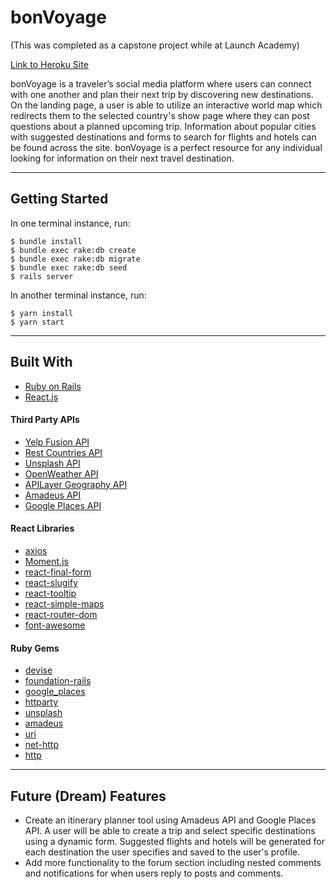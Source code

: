 # bonVoyage

(This was completed as a capstone project while at Launch Academy)

[Link to Heroku Site](https://app-bon-voyage.herokuapp.com/)

bonVoyage is a traveler’s social media platform where users can connect with one another and plan their next trip by discovering new destinations. On the landing page, a user is able to utilize an interactive world map which redirects them to the selected country's show page where they can post questions about a planned upcoming trip. Information about popular cities with suggested destinations and forms to search for flights and hotels can be found across the site. bonVoyage is a perfect resource for any individual looking for information on their next travel destination.

---
## Getting Started

In one terminal instance, run: 

```
$ bundle install
$ bundle exec rake:db create
$ bundle exec rake:db migrate
$ bundle exec rake:db seed
$ rails server
```

In another terminal instance, run:

```
$ yarn install
$ yarn start
```
---
## Built With

- [Ruby on Rails](https://rubyonrails.org/)
- [React.js](https://reactjs.org/)

#### Third Party APIs
- [Yelp Fusion API](https://fusion.yelp.com/)
- [Rest Countries API](https://restcountries.com/)
- [Unsplash API](https://unsplash.com/developers)
- [OpenWeather API](https://openweathermap.org/api)
- [APILayer Geography API](https://apilayer.com/marketplace/geo-api)
- [Amadeus API](https://developers.amadeus.com/)
- [Google Places API](https://developers.google.com/maps/documentation/places/web-service)

#### React Libraries
- [axios](https://yarnpkg.com/package/axios)
- [Moment.js](https://yarnpkg.com/package/moment)
- [react-final-form](https://yarnpkg.com/package/react-final-form)
- [react-slugify](https://yarnpkg.com/package/react-slugify)
- [react-tooltip](https://yarnpkg.com/package/react-tooltip)
- [react-simple-maps](https://yarnpkg.com/package/react-simple-maps)
- [react-router-dom](https://yarnpkg.com/package/react-router-dom)
- [font-awesome](https://yarnpkg.com/package/font-awesome)

#### Ruby Gems
- [devise](https://rubygems.org/gems/devise)
- [foundation-rails](https://rubygems.org/gems/foundation-rails)
- [google_places](https://rubygems.org/gems/google_places)
- [httparty](https://rubygems.org/gems/httparty)
- [unsplash](https://rubygems.org/gems/unsplash)
- [amadeus](https://rubygems.org/gems/amadeus)
- [uri](https://rubygems.org/gems/uri)
- [net-http](https://rubygems.org/gems/net-http)
- [http](https://rubygems.org/gems/http)

---
## Future (Dream) Features
- Create an itinerary planner tool using Amadeus API and Google Places API. A user will be able to create a trip and select specific destinations using a dynamic form. Suggested flights and hotels will be generated for each destination the user specifies and saved to the user's profile. 
- Add more functionality to the forum section including nested comments and notifications for when users reply to posts and comments.